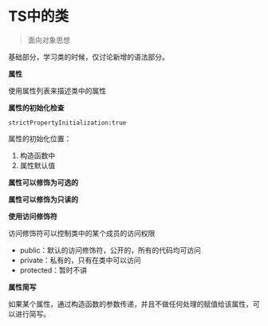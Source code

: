 # TS中的类

> 面向对象思想

基础部分，学习类的时候，仅讨论新增的语法部分。


**属性**

使用属性列表来描述类中的属性

**属性的初始化检查**

```strictPropertyInitialization:true```

属性的初始化位置：

1. 构造函数中
2. 属性默认值

**属性可以修饰为可选的**

**属性可以修饰为只读的**

**使用访问修饰符**

访问修饰符可以控制类中的某个成员的访问权限

- public：默认的访问修饰符，公开的，所有的代码均可访问
- private：私有的，只有在类中可以访问
- protected：暂时不讲

**属性简写**

如果某个属性，通过构造函数的参数传递，并且不做任何处理的赋值给该属性，可以进行简写。